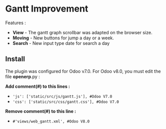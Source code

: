 # Gantt Improvement

Features :
* **View** - The gantt graph scrollbar was adapted on the browser size.
* **Moving** - New buttons for jump a day or a week.
* **Search** - New input type date for search a day

## Install
The plugin was configured for Odoo v7.0.
For Odoo v8.0, you must edit the file __openerp__.py :

**Add comment(#) to this lines :**
* `'js': ['static/src/js/gantt.js'], #Odoo V7.0`
* `'css': ['static/src/css/gantt.css'], #Odoo V7.0`

**Remove comment(#) to this line :**
* `#'views/web_gantt.xml', #Odoo V8.0`
